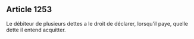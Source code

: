 Article 1253
----
Le débiteur de plusieurs dettes a le droit de déclarer, lorsqu'il paye, quelle
dette il entend acquitter.
